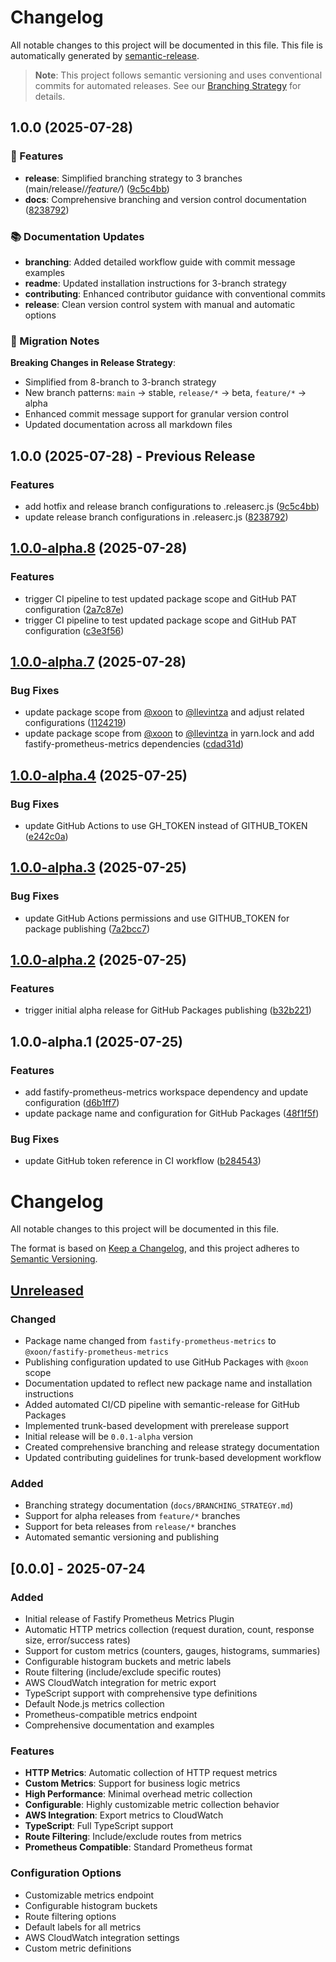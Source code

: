 # Changelog

All notable changes to this project will be documented in this file. This file is automatically generated by [semantic-release](https://github.com/semantic-release/semantic-release).

> **Note**: This project follows semantic versioning and uses conventional commits for automated releases. See our [Branching Strategy](./docs/BRANCHING_STRATEGY.md) for details.

## 1.0.0 (2025-07-28)

### 🚀 Features

* **release**: Simplified branching strategy to 3 branches (main/release/*/feature/*) ([9c5c4bb](https://github.com/llevintza/aws-fastify-prometheus/commit/9c5c4bb1d1e59bf37bf1d254961d8afe56e17b7c))
* **docs**: Comprehensive branching and version control documentation ([8238792](https://github.com/llevintza/aws-fastify-prometheus/commit/82387928b11847792c62ddc895e7807e0d294c57))

### 📚 Documentation Updates

* **branching**: Added detailed workflow guide with commit message examples
* **readme**: Updated installation instructions for 3-branch strategy
* **contributing**: Enhanced contributor guidance with conventional commits
* **release**: Clean version control system with manual and automatic options

### 🔄 Migration Notes

**Breaking Changes in Release Strategy**:
- Simplified from 8-branch to 3-branch strategy
- New branch patterns: `main` → stable, `release/*` → beta, `feature/*` → alpha
- Enhanced commit message support for granular version control
- Updated documentation across all markdown files

## 1.0.0 (2025-07-28) - Previous Release

### Features

* add hotfix and release branch configurations to .releaserc.js ([9c5c4bb](https://github.com/llevintza/aws-fastify-prometheus/commit/9c5c4bb1d1e59bf37bf1d254961d8afe56e17b7c))
* update release branch configurations in .releaserc.js ([8238792](https://github.com/llevintza/aws-fastify-prometheus/commit/82387928b11847792c62ddc895e7807e0d294c57))

## [1.0.0-alpha.8](https://github.com/llevintza/aws-fastify-prometheus/compare/v1.0.0-alpha.7...v1.0.0-alpha.8) (2025-07-28)


### Features

* trigger CI pipeline to test updated package scope and GitHub PAT configuration ([2a7c87e](https://github.com/llevintza/aws-fastify-prometheus/commit/2a7c87e6426288e6a03d139f9469fb70190e9d98))
* trigger CI pipeline to test updated package scope and GitHub PAT configuration ([c3e3f56](https://github.com/llevintza/aws-fastify-prometheus/commit/c3e3f56a7f798865910ea48d2eabaf020f34ff77))

## [1.0.0-alpha.7](https://github.com/llevintza/aws-fastify-prometheus/compare/v1.0.0-alpha.6...v1.0.0-alpha.7) (2025-07-28)


### Bug Fixes

* update package scope from [@xoon](https://github.com/xoon) to [@llevintza](https://github.com/llevintza) and adjust related configurations ([1124219](https://github.com/llevintza/aws-fastify-prometheus/commit/112421971860a0dbaf67c3668e92b6495ede38da))
* update package scope from [@xoon](https://github.com/xoon) to [@llevintza](https://github.com/llevintza) in yarn.lock and add fastify-prometheus-metrics dependencies ([cdad31d](https://github.com/llevintza/aws-fastify-prometheus/commit/cdad31d10e8e5204fa6bed718211a8cb642e3015))

## [1.0.0-alpha.4](https://github.com/llevintza/aws-fastify-prometheus/compare/v1.0.0-alpha.3...v1.0.0-alpha.4) (2025-07-25)


### Bug Fixes

* update GitHub Actions to use GH_TOKEN instead of GITHUB_TOKEN ([e242c0a](https://github.com/llevintza/aws-fastify-prometheus/commit/e242c0a0d4184c72efe05a1dfbb4d879750e9932))

## [1.0.0-alpha.3](https://github.com/llevintza/aws-fastify-prometheus/compare/v1.0.0-alpha.2...v1.0.0-alpha.3) (2025-07-25)


### Bug Fixes

* update GitHub Actions permissions and use GITHUB_TOKEN for package publishing ([7a2bcc7](https://github.com/llevintza/aws-fastify-prometheus/commit/7a2bcc7fc00cbd8a5b5604fc539b25454251db49))

## [1.0.0-alpha.2](https://github.com/llevintza/aws-fastify-prometheus/compare/v1.0.0-alpha.1...v1.0.0-alpha.2) (2025-07-25)


### Features

* trigger initial alpha release for GitHub Packages publishing ([b32b221](https://github.com/llevintza/aws-fastify-prometheus/commit/b32b2216233e982df783e174cba71ae6a048b854))

## 1.0.0-alpha.1 (2025-07-25)


### Features

* add fastify-prometheus-metrics workspace dependency and update configuration ([d6b1ff7](https://github.com/llevintza/aws-fastify-prometheus/commit/d6b1ff72701cdddd5bbe09e2bec62f00c8e7b736))
* update package name and configuration for GitHub Packages ([48f1f5f](https://github.com/llevintza/aws-fastify-prometheus/commit/48f1f5f219d332ac504dc08f8c296275d0c249d0))


### Bug Fixes

* update GitHub token reference in CI workflow ([b284543](https://github.com/llevintza/aws-fastify-prometheus/commit/b284543ab2782daff5347b1861e3cc4af2548f8a))

# Changelog

All notable changes to this project will be documented in this file.

The format is based on [Keep a Changelog](https://keepachangelog.com/en/1.0.0/),
and this project adheres to [Semantic Versioning](https://semver.org/spec/v2.0.0.html).

## [Unreleased]

### Changed
- Package name changed from `fastify-prometheus-metrics` to `@xoon/fastify-prometheus-metrics`
- Publishing configuration updated to use GitHub Packages with `@xoon` scope
- Documentation updated to reflect new package name and installation instructions
- Added automated CI/CD pipeline with semantic-release for GitHub Packages
- Implemented trunk-based development with prerelease support
- Initial release will be `0.0.1-alpha` version
- Created comprehensive branching and release strategy documentation
- Updated contributing guidelines for trunk-based development workflow

### Added
- Branching strategy documentation (`docs/BRANCHING_STRATEGY.md`)
- Support for alpha releases from `feature/*` branches
- Support for beta releases from `release/*` branches
- Automated semantic versioning and publishing

## [0.0.0] - 2025-07-24

### Added
- Initial release of Fastify Prometheus Metrics Plugin
- Automatic HTTP metrics collection (request duration, count, response size, error/success rates)
- Support for custom metrics (counters, gauges, histograms, summaries)
- Configurable histogram buckets and metric labels
- Route filtering (include/exclude specific routes)
- AWS CloudWatch integration for metric export
- TypeScript support with comprehensive type definitions
- Default Node.js metrics collection
- Prometheus-compatible metrics endpoint
- Comprehensive documentation and examples

### Features
- **HTTP Metrics**: Automatic collection of HTTP request metrics
- **Custom Metrics**: Support for business logic metrics
- **High Performance**: Minimal overhead metric collection
- **Configurable**: Highly customizable metric collection behavior
- **AWS Integration**: Export metrics to CloudWatch
- **TypeScript**: Full TypeScript support
- **Route Filtering**: Include/exclude routes from metrics
- **Prometheus Compatible**: Standard Prometheus format

### Configuration Options
- Customizable metrics endpoint
- Configurable histogram buckets
- Route filtering options
- Default labels for all metrics
- AWS CloudWatch integration settings
- Custom metric definitions

[Unreleased]: https://github.com/llevintza/aws-fastify-prometheus/compare/v1.0.0...HEAD
[1.0.0]: https://github.com/llevintza/aws-fastify-prometheus/releases/tag/v1.0.0
